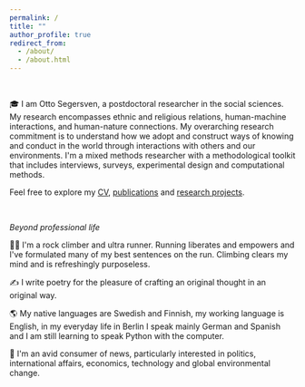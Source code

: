 ```yaml
---
permalink: /
title: ""
author_profile: true
redirect_from: 
  - /about/
  - /about.html
---
```


 


<!--This is my personal page to tell you about myself, my work and showcase my research projects and proposals.-->




<br>


🎓 I am Otto Segersven, a postdoctoral researcher in the social sciences. My research encompasses ethnic and religious relations, human-machine interactions, and human-nature connections. My overarching research commitment is to understand how we adopt and construct ways of knowing and conduct in the world through interactions with others and our environments. I'm a mixed methods researcher with a methodological toolkit that includes interviews, surveys, experimental design and computational methods.




Feel free to explore my [CV](cv/), [publications](/publications1/) and [research projects](/projects1/).

<br>

*Beyond professional life*


🏃‍♂️ I'm a rock climber and ultra runner. Running liberates and empowers and I've formulated many of my best sentences on the run. Climbing clears my mind and is refreshingly purposeless.


✍️ I write poetry for the pleasure of crafting an original thought in an original way.  <!--Poetry helps me to touch the here and now and perhaps grasp a glimpse of the universal, intersubjective experience.-->


🌎 My native languages are Swedish and Finnish, my working language is English, in my everyday life in Berlin I speak mainly German and Spanish and I am still learning to speak Python with the computer.


📰 I'm an avid consumer of news, particularly interested in politics, international affairs, economics, technology and global environmental change.

